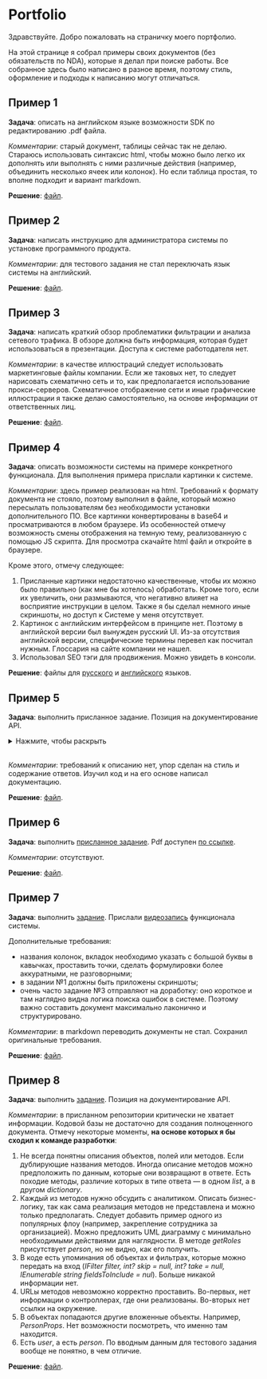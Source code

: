 # Portfolio

Здравствуйте. Добро пожаловать на страничку моего портфолио.

<!-- Меня зовут Николай Головань, я технический писатель. Родился 27 октября 1994 года. Проживаю в г. Ростов-на-Дону. Работаю в сфере IT с 2016 года. Начинал карьеру с эмбеддера, разрабатывал ПО для 16 битных контроллеров на языках C++ и Assembler. Но постепенно сменил свой профессиональный фокус с разработки на документирование продуктов. -->

На этой странице я собрал примеры своих документов (без обязательств по NDA), которые я делал при поиске работы. Все собранное здесь было написано в разное время, поэтому стиль, оформление и подходы к написанию могут отличаться. 

## Пример 1

**Задача**: описать на английском языке возможности SDK по редактированию .pdf файла.

*Комментарии*: старый документ, таблицы сейчас так не делаю. Стараюсь использовать синтаксис html, чтобы можно было легко их дополнять или выполнять с ними различные действия (например, объединить несколько ячеек или колонок). Но если таблица простая, то вполне подходит и вариант markdown.

**Решение**: [файл](/Example_1/AnnotationApp.md).

## Пример 2

**Задача**: написать инструкцию для администратора системы по установке программного продукта.

*Комментарии*: для тестового задания не стал переключать язык системы на английский.

**Решение**: [файл](/Example_2/WSL_DOCKER_VSCode_integration.pdf).

## Пример 3

**Задача**: написать краткий обзор проблематики фильтрации и анализа сетевого трафика. В обзоре должна быть информация, которая будет использоваться в презентации. Доступа к системе работодателя нет.

*Комментарии*: в качестве иллюстраций следует использовать маркетинговые файлы компании. Если же таковых нет, то следует нарисовать схематично сеть и то, как предполагается использование прокси-серверов. Схематичное отображение сети и иные графические иллюстрации я также делаю самостоятельно, на основе информации от ответственных лиц. 

**Решение**: [файл](/Example_3/NetworkContent.md).

## Пример 4

**Задача**: описать возможности системы на примере конкретного функционала. Для выполнения примера прислали картинки к системе.

*Комментарии*: здесь пример реализован на html. Требований к формату документа не стояло, поэтому выполнил в файле, который можно пересылать пользователям без необходимости установки дополнительного ПО. Все картинки конвертированы в base64 и просматриваются в любом браузере. Из особенностей отмечу возможность смены отображения на темную тему, реализованную с помощью JS скрипта. Для просмотра скачайте html файл и откройте в браузере.

Кроме этого, отмечу следующее:

1. Присланные картинки недостаточно качественные, чтобы их можно было правильно (как мне бы хотелось) обработать. Кроме того, если их увеличить, они размываются, что негативно влияет на восприятие инструкции в целом. Также я бы сделал немного иные скриншоты, но доступ к Системе у меня отсутствует.
2. Картинок с английским интерфейсом в принципе нет. Поэтому в английской версии был вынужден русский UI. Из-за отсутствия английской версии, специфические термины перевел как посчитал нужным. Глоссария на сайте компании не нашел.
3. Использовал SEO тэги для продвижения. Можно увидеть в консоли. 

**Решение**: файлы для [русского](/Example_4/Контроль_за_использованием_устройств.html) и [английского](/Example_4/Devices_Usage_Control.html) языков.

## Пример 5

**Задача**: выполнить присланное задание. Позиция на документирование API.

<details>
    <summary>Нажмите, чтобы раскрыть</summary>
    <p>
        <img src="/Example_5/task/1.png">
        <img src="/Example_5/task/2.png">
        <img src="/Example_5/task/3.png">
        <img src="/Example_5/task/4.png">
    </p>
</details></br>

*Комментарии*: требований к описанию нет, упор сделан на стиль и содержание ответов. Изучил код и на его основе написал документацию.

**Решение**: [файл](/Example_5/solution/Solution.md).

## Пример 6

**Задача**: выполнить [присланное задание](/Example_6/task/Task.md). Pdf доступен [по ссылке](/Example_6/task/FAQ_X5_Пакет.pdf).

*Комментарии*: отсутствуют.

**Решение**: [файл](/Example_6/solution/Solution.md).

## Пример 7

**Задача**: выполнить [задание](/Example_7/task/Task.md). Прислали [видеозапись](/Example_7/task/Видео-ролик.mp4) функционала системы. 

Дополнительные требования:
* названия колонок, вкладок необходимо указать с большой буквы в кавычках, проставить точки, сделать формулировки более аккуратными, не разговорными;
* в задании №1 должны быть приложены скриншоты;
* очень часто задание №3 отправляют на доработку: оно короткое и там наглядно видна логика поиска ошибок в системе. Поэтому важно составить документ максимально лаконично и структурировано.

*Комментарии*: в markdown переводить документы не стал. Сохранил оригинальные требования.

**Решение**: [файл](/Example_7/solution/).

## Пример 8

**Задача**: выполнить [задание](/Example_8/task/Task.md). Позиция на документирование API.

*Комментарии*: в присланном репозитории критически не хватает информации. Кодовой базы не достаточно для создания полноценного документа. Отмечу некоторые моменты, **на основе которых я бы сходил к команде разработки**:
1. Не всегда понятны описания объектов, полей или методов. Если дублирующие названия методов. Иногда описание методов можно предположить по данным, которые они возвращают в ответе. Есть походие методы, различие которых в типе ответа — в одном *list*, а в другом *dictionary*.
2. Каждый из методов нужно обсудить с аналитиком. Описать бизнес-логику, так как сама реализация методов не представлена и можно только предполагать. Следует добавить пример одного из популярных флоу (например, закрепление сотрудника за организацией). Можно предложить UML диаграмму с минимально необходимыми действиями для наглядности. В методе *getRoles* присутствует *person*, но не видно, как его получить. 
3. В коде есть упоминания об объектах и фильтрах, которые можно передать на вход (*IFilter filter, int? skip = null, int? take = null, IEnumerable string fieldsToInclude = nul*). Больше никакой информации нет.
4. URLы методов невозможно корректно проставить. Во-первых, нет информации о контроллерах, где они реализованы. Во-вторых нет ссылки на окружение.
5. В объектах попадаются другие вложенные объекты. Например, *PersonProps*. Нет возможности посмотреть, что именно там находится. 
6. Есть *user*, а есть *person*. По вводным данным для тестового задания вообще не понятно, в чем отличие. 

**Решение**: [файл](/Example_8/solution/Solution.md).

<!-- ## [Пример ]()

**Задача**: 

*Комментарии*:  -->